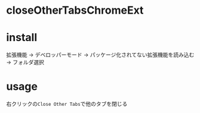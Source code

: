 # closeOtherTabsChromeExt

# install
拡張機能 -> デベロッパーモード -> パッケージ化されてない拡張機能を読み込む -> フォルダ選択

# usage
右クリックの`Close Other Tabs`で他のタブを閉じる
